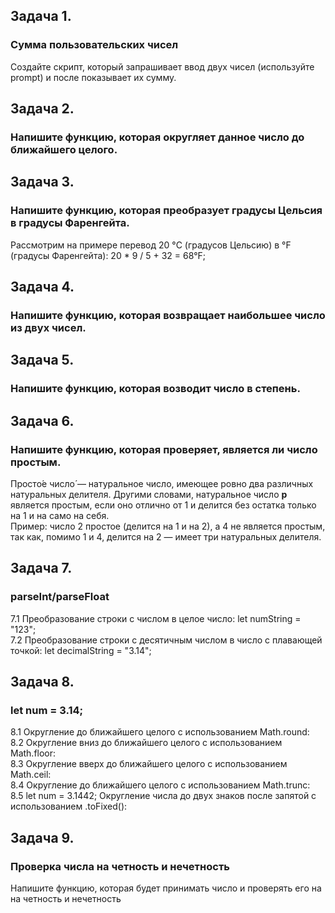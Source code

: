 ## Задача 1.   
### Сумма пользовательских чисел  
Создайте скрипт, который запрашивает ввод двух чисел (используйте prompt) и после показывает их сумму.  

## Задача 2.   
###  Напишите функцию, которая округляет данное число до ближайшего целого.  

## Задача 3.   
### Напишите функцию, которая преобразует градусы Цельсия в градусы Фаренгейта. 
Рассмотрим на примере перевод 20 °C (градусов Цельсию) в °F (градусы Фаренгейта): 20 * 9 / 5 + 32 = 68°F; 

## Задача 4.   
### Напишите функцию, которая возвращает наибольшее число из двух чисел.  

## Задача 5.   
### Напишите функцию, которая возводит число в степень.  

## Задача 6.   
### Напишите функцию, которая проверяет, является ли число простым.  
Просто́е число́ — натуральное число, имеющее ровно два различных натуральных делителя. Другими словами, натуральное число **p** является простым, если оно отлично от 
1 и делится без остатка только на 1 и на само на себя.  
Пример: число 2 простое (делится на 1 и на 2), а 4 не является простым, так как, помимо 1 и 4, делится на 2 — имеет три натуральных делителя.  

## Задача 7.   
### parseInt/parseFloat  
7.1 Преобразование строки с числом в целое число: let numString = "123";  
7.2 Преобразование строки с десятичным числом в число с плавающей точкой: let decimalString = "3.14";  

## Задача 8.   
### let  num = 3.14;  
8.1 Округление до ближайшего целого с использованием Math.round:  
8.2 Округление вниз до ближайшего целого с использованием Math.floor:  
8.3 Округление вверх до ближайшего целого с использованием Math.ceil:  
8.4 Округление до ближайшего целого с использованием Math.trunc:  
8.5  let  num = 3.1442; Округление числа до двух знаков после запятой с использованием .toFixed():  

## Задача 9.   
### Проверка числа на четность и нечетность  
Напишите функцию, которая будет принимать число и проверять его на на четность и нечетность  

